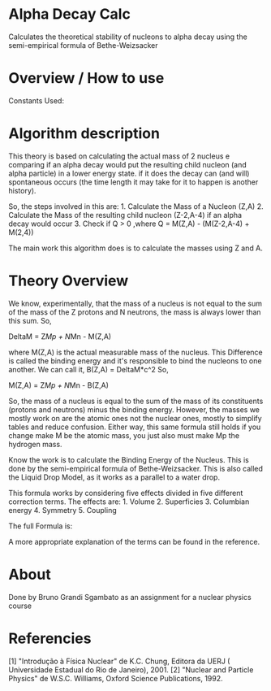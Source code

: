 # Alpha Decay Calc

Calculates the theoretical stability of nucleons to alpha decay using the semi-empirical formula of Bethe-Weizsacker

# Overview / How to use

Constants Used:

# Algorithm description

This theory is based on calculating the actual mass of 2 nucleus e comparing if an alpha decay would put the resulting child nucleon (and alpha particle) in a lower energy state. if it does the
decay can (and will) spontaneous occurs (the time length it may take for it to happen is another history).

So, the steps involved in this are:
    1. Calculate the Mass of a Nucleon (Z,A)
    2. Calculate the Mass of the resulting child nucleon (Z-2,A-4) if an alpha decay would occur
    3. Check if Q > 0 ,where Q =  M(Z,A) - (M(Z-2,A-4) + M(2,4))

The main work this algorithm does is to calculate the masses using Z and A.

# Theory Overview

We know, experimentally, that the mass of a nucleus is not equal to the sum of the mass of the Z protons and N neutrons, the mass is always lower than this sum. So,

DeltaM = Z*Mp + N*Mn - M(Z,A)

where M(Z,A) is the actual measurable mass of the nucleus.
This Difference is called the binding energy and it's responsible to bind the nucleons to one another. We can call it,
B(Z,A) = DeltaM*c^2
So,

M(Z,A) = Z*Mp + N*Mn - B(Z,A)

So, the mass of a nucleus is equal to the sum of the mass of its constituents (protons and neutrons) minus the binding energy.
However, the masses we mostly work on are the atomic ones not the nuclear ones, mostly to simplify tables and reduce confusion. Either way, this same formula still holds 
if you change make M be the atomic mass, you just also must make Mp the hydrogen mass.

Know the work is to calculate the Binding Energy of the Nucleus. This is done by the semi-empirical formula of Bethe-Weizsacker.
This is also called the Liquid Drop Model, as it works as a parallel to a water drop.

This formula works by considering five effects divided in five different correction terms. The effects are:
    1. Volume
    2. Superficies
    3. Columbian energy
    4. Symmetry
    5. Coupling

The full Formula is:

A more appropriate explanation of the terms can be found in the reference.


# About
Done by Bruno Grandi Sgambato as an assignment for a nuclear physics course

# Referencies

[1] "Introdução à Física Nuclear" de K.C. Chung, Editora da UERJ ( Universidade Estadual do Rio de Janeiro), 2001.
[2] "Nuclear and Particle Physics" de W.S.C. Williams, Oxford Science Publications, 1992.
